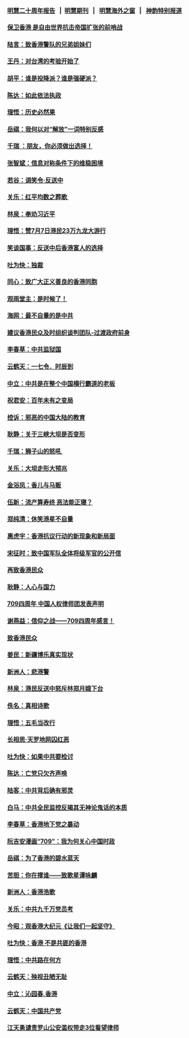 #### [明慧二十周年报告](https://github.com/gfw-breaker/mh-reports/blob/master/README.md?t=07190737) &nbsp;&nbsp;|&nbsp;&nbsp;[明慧期刊](https://github.com/gfw-breaker/mh-qikan) &nbsp;&nbsp;|&nbsp;&nbsp; [明慧海外之窗](https://github.com/gfw-breaker/mh-news/blob/master/README.md?t=07190737) &nbsp;&nbsp;|&nbsp;&nbsp; [神韵特别报道](https://github.com/gfw-breaker/mh-news/blob/master/shenyun.md?t=07190737) 

#### [保卫香港 是自由世界抗击帝国扩张的前哨战](../pages/nsc993/n11393186.md?t=07190737) 

#### [陆言：致香港警队的兄弟姐妹们](../pages/nsc993/n11392281.md?t=07190737) 

#### [王丹：对台湾的考验开始了](../pages/nsc993/n11391258.md?t=07190737) 

#### [胡平：谁是投降派？谁是强硬派？](../pages/nsc993/n11391224.md?t=07190737) 

#### [陈达：如此依法执政](../pages/nsc993/n11388999.md?t=07190737) 

#### [理悟：历史必然果](../pages/nsc993/n11388741.md?t=07190737) 

#### [岳祺：我何以对“解放”一词特别反感](../pages/nsc993/n11385696.md?t=07190737) 

#### [千瑞 ：朋友，你必须做出选择！](../pages/nsc993/n11384949.md?t=07190737) 

#### [张智斌：信息对称条件下的维稳困境](../pages/nsc993/n11384812.md?t=07190737) 

#### [若谷：调笑令‧反送中](../pages/nsc993/n11383745.md?t=07190737) 

#### [关乐：红平均数之葬歌 ](../pages/nsc993/n11383498.md?t=07190737) 

#### [林泉：奉劝习近平](../pages/nsc993/n11383487.md?t=07190737) 

#### [理悟：赞7月7日港民23万九龙大游行](../pages/nsc993/n11383473.md?t=07190737) 

#### [笑谈国事：反送中后香港富人的选择](../pages/nsc993/n11382020.md?t=07190737) 

#### [吐为快：独裁](../pages/nsc993/n11382755.md?t=07190737) 

#### [同心：致广大正义善良的香港同胞](../pages/nsc993/n11382745.md?t=07190737) 

#### [观雨堂主：是时候了！](../pages/nsc993/n11382737.md?t=07190737) 

#### [海网：最不自量的是中共](../pages/nsc993/n11380440.md?t=07190737) 

#### [建议香港民众及时组织谈判团队-过渡政府前身](../pages/nsc993/n11379909.md?t=07190737) 

#### [李春草：中共监狱国](../pages/nsc993/n11378989.md?t=07190737) 

#### [云鹤天：一七令．时辰到](../pages/nsc993/n11379260.md?t=07190737) 

#### [中立：中共是在整个中国横行霸道的老板](../pages/nsc993/n11378382.md?t=07190737) 

#### [祝君安：百年未有之变局](../pages/nsc993/n11378376.md?t=07190737) 

#### [控诉：邪恶的中国大陆的教育](../pages/nsc993/n11378344.md?t=07190737) 

#### [耿静：关于三峡大坝是否变形](../pages/nsc993/n11375879.md?t=07190737) 

#### [千瑞：狮子山的怒吼 ](../pages/nsc993/n11375644.md?t=07190737) 

#### [关乐：大坝走形大预兆](../pages/nsc993/n11375629.md?t=07190737) 

#### [金浴凤：香儿与马贩](../pages/nsc993/n11375580.md?t=07190737) 

#### [伍新：流产算寿终  恶法能正寝？](../pages/nsc993/n11375581.md?t=07190737) 

#### [郑纯清：休笑港星不自量](../pages/nsc993/n11375555.md?t=07190737) 

#### [惠虎宇：香港抗议行动的新现象和新局面](../pages/nsc993/n11375501.md?t=07190737) 

#### [宋征时：致中国军队全体将级军官的公开信](../pages/nsc993/n11373354.md?t=07190737) 

#### [再致香港民众](../pages/nsc993/n11373870.md?t=07190737) 

#### [耿静：人心与国力](../pages/nsc993/n11373759.md?t=07190737) 

#### [709四周年 中国人权律师团发表声明](../pages/nsc993/n11373565.md?t=07190737) 

#### [谢燕益：信仰之战——709四周年感言！](../pages/nsc993/n11373388.md?t=07190737) 

#### [致香港民众](../pages/nsc993/n11373286.md?t=07190737) 

#### [姜民：新疆博乐真实现状](../pages/nsc993/n11371223.md?t=07190737) 

#### [新洲人：悲港警](../pages/nsc993/n11371174.md?t=07190737) 

#### [林泉：港民反送中怒斥林郑月娥下台](../pages/nsc993/n11370676.md?t=07190737) 

#### [佚名：真相诗歌](../pages/nsc993/n11370666.md?t=07190737) 

#### [理悟：五毛当改行](../pages/nsc993/n11369314.md?t=07190737) 

#### [长相思‧天罗地网囚红恶](../pages/nsc993/n11368444.md?t=07190737) 

#### [吐为快：如果中共要检讨](../pages/nsc993/n11368441.md?t=07190737) 

#### [陈达：亡党只欠齐声唤](../pages/nsc993/n11367838.md?t=07190737) 

#### [陆客：中共背后确有邪灵](../pages/nsc993/n11365263.md?t=07190737) 

#### [白马：中共全民监控反揭其无神论鬼话的本质](../pages/nsc993/n11365236.md?t=07190737) 

#### [李春草：香港地下党之暴动](../pages/nsc993/n11365210.md?t=07190737) 

#### [阮吉安漫画“709”：我为何关心中国时政](../pages/nsc993/n11362127.md?t=07190737) 

#### [岳祺：为了香港的碧水蓝天](../pages/nsc993/n11362627.md?t=07190737) 

#### [苦胆：你在撑谁——致歌星谭咏麟](../pages/nsc993/n11361348.md?t=07190737) 

#### [新洲人：香港浩歌](../pages/nsc993/n11361334.md?t=07190737) 

#### [关乐：中共九千万党员考](../pages/nsc993/n11361304.md?t=07190737) 

#### [今昭：观香港大纪元《让我们一起坚守》](../pages/nsc993/n11361244.md?t=07190737) 

#### [吐为快：香港  不是共匪的香港](../pages/nsc993/n11360918.md?t=07190737) 

#### [理悟：中共路在何方](../pages/nsc993/n11360509.md?t=07190737) 

#### [云鹤天：殃视丑陋无耻](../pages/nsc993/n11358872.md?t=07190737) 

#### [中立：沁园春.香港](../pages/nsc993/n11358843.md?t=07190737) 

#### [云鹤天：中国共产党](../pages/nsc993/n11356465.md?t=07190737) 

#### [江天勇谴责罗山公安滥权带走3位看望律师](../pages/nsc993/n11356042.md?t=07190737) 

